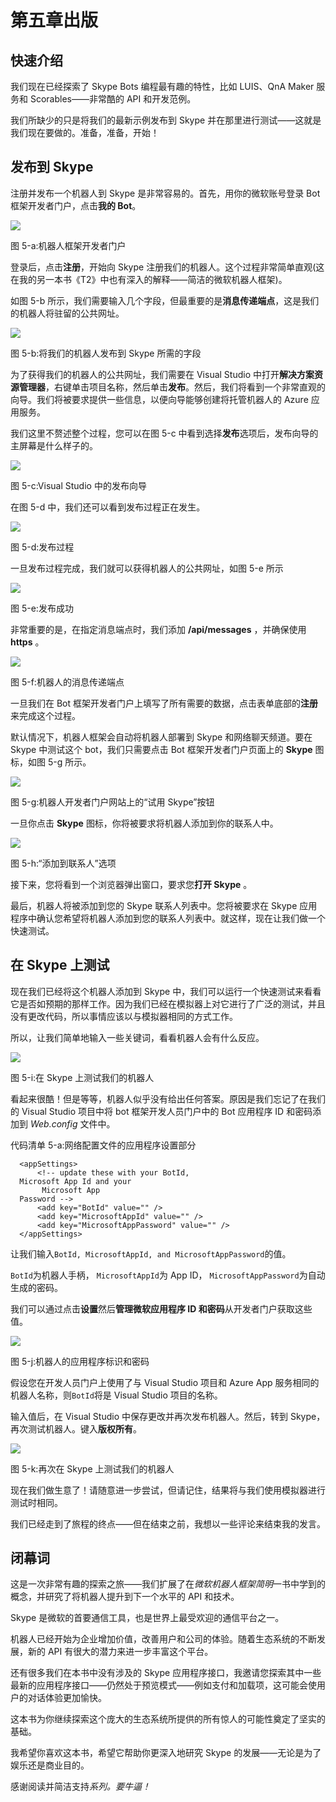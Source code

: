 # 第五章出版

## 快速介绍

我们现在已经探索了 Skype Bots 编程最有趣的特性，比如 LUIS、QnA Maker 服务和 Scorables——非常酷的 API 和开发范例。

我们所缺少的只是将我们的最新示例发布到 Skype 并在那里进行测试——这就是我们现在要做的。准备，准备，开始！

## 发布到 Skype

注册并发布一个机器人到 Skype 是非常容易的。首先，用你的微软账号登录 Bot 框架开发者门户，点击**我的 Bot**。

![](img/image063.jpg)

图 5-a:机器人框架开发者门户

登录后，点击**注册**，开始向 Skype 注册我们的机器人。这个过程非常简单直观(这在我的另一本书《T2》中也有深入的解释——简洁的微软机器人框架)。

如图 5-b 所示，我们需要输入几个字段，但最重要的是**消息传递端点**，这是我们的机器人将驻留的公共网址。

![](img/image064.jpg)

图 5-b:将我们的机器人发布到 Skype 所需的字段

为了获得我们的机器人的公共网址，我们需要在 Visual Studio 中打开**解决方案资源管理器**，右键单击项目名称，然后单击**发布**。然后，我们将看到一个非常直观的向导。我们将被要求提供一些信息，以便向导能够创建将托管机器人的 Azure 应用服务。

我们这里不赘述整个过程，您可以在图 5-c 中看到选择**发布**选项后，发布向导的主屏幕是什么样子的。

![](img/image065.jpg)

图 5-c:Visual Studio 中的发布向导

在图 5-d 中，我们还可以看到发布过程正在发生。

![](img/image066.jpg)

图 5-d:发布过程

一旦发布过程完成，我们就可以获得机器人的公共网址，如图 5-e 所示

![](img/image067.png)

图 5-e:发布成功

非常重要的是，在指定消息端点时，我们添加 **/api/messages** ，并确保使用 **https** 。

![](img/image068.png)

图 5-f:机器人的消息传递端点

一旦我们在 Bot 框架开发者门户上填写了所有需要的数据，点击表单底部的**注册**来完成这个过程。

默认情况下，机器人框架会自动将机器人部署到 Skype 和网络聊天频道。要在 Skype 中测试这个 bot，我们只需要点击 Bot 框架开发者门户页面上的 **Skype** 图标，如图 5-g 所示。

![](img/image069.jpg)

图 5-g:机器人开发者门户网站上的“试用 Skype”按钮

一旦你点击 **Skype** 图标，你将被要求将机器人添加到你的联系人中。

![](img/image070.jpg)

图 5-h:“添加到联系人”选项

接下来，您将看到一个浏览器弹出窗口，要求您**打开 Skype** 。

最后，机器人将被添加到您的 Skype 联系人列表中。您将被要求在 Skype 应用程序中确认您希望将机器人添加到您的联系人列表中。就这样，现在让我们做一个快速测试。

## 在 Skype 上测试

现在我们已经将这个机器人添加到 Skype 中，我们可以运行一个快速测试来看看它是否如预期的那样工作。因为我们已经在模拟器上对它进行了广泛的测试，并且没有更改代码，所以事情应该以与模拟器相同的方式工作。

所以，让我们简单地输入一些关键词，看看机器人会有什么反应。

![](img/image071.png)

图 5-i:在 Skype 上测试我们的机器人

看起来很酷！但是等等，机器人似乎没有给出任何答案。原因是我们忘记了在我们的 Visual Studio 项目中将 bot 框架开发人员门户中的 Bot 应用程序 ID 和密码添加到 *Web.config* 文件中。

代码清单 5-a:网络配置文件的应用程序设置部分

```
  <appSettings>
      <!-- update these with your BotId,
  Microsoft App Id and your     
       Microsoft App
  Password -->
      <add key="BotId" value="" />
      <add key="MicrosoftAppId" value="" />
      <add key="MicrosoftAppPassword" value="" />
  </appSettings>

```

让我们输入`BotId, MicrosoftAppId, and MicrosoftAppPassword`的值。

`BotId`为机器人手柄， `MicrosoftAppId`为 App ID， `MicrosoftAppPassword`为自动生成的密码。

我们可以通过点击**设置**然后**管理微软应用程序 ID 和密码**从开发者门户获取这些值。

![](img/image072.jpg)

图 5-j:机器人的应用程序标识和密码

假设您在开发人员门户上使用了与 Visual Studio 项目和 Azure App 服务相同的机器人名称，则`BotId`将是 Visual Studio 项目的名称。

输入值后，在 Visual Studio 中保存更改并再次发布机器人。然后，转到 Skype，再次测试机器人。键入**版权所有**。

![](img/image073.png)

图 5-k:再次在 Skype 上测试我们的机器人

现在我们做生意了！请随意进一步尝试，但请记住，结果将与我们使用模拟器进行测试时相同。

我们已经走到了旅程的终点——但在结束之前，我想以一些评论来结束我的发言。

## 闭幕词

这是一次非常有趣的探索之旅——我们扩展了在*微软机器人框架简明*一书中学到的概念，并研究了将机器人提升到下一个水平的 API 和技术。

Skype 是微软的首要通信工具，也是世界上最受欢迎的通信平台之一。

机器人已经开始为企业增加价值，改善用户和公司的体验。随着生态系统的不断发展，新的 API 有很大的潜力来进一步丰富这个平台。

还有很多我们在本书中没有涉及的 Skype 应用程序接口，我邀请您探索其中一些最新的应用程序接口——仍然处于预览模式——例如支付和加载项，这可能会使用户的对话体验更加愉快。

这本书为你继续探索这个庞大的生态系统所提供的所有惊人的可能性奠定了坚实的基础。

我希望你喜欢这本书，希望它帮助你更深入地研究 Skype 的发展——无论是为了娱乐还是商业目的。

感谢阅读并简洁支持*系列。要牛逼！*